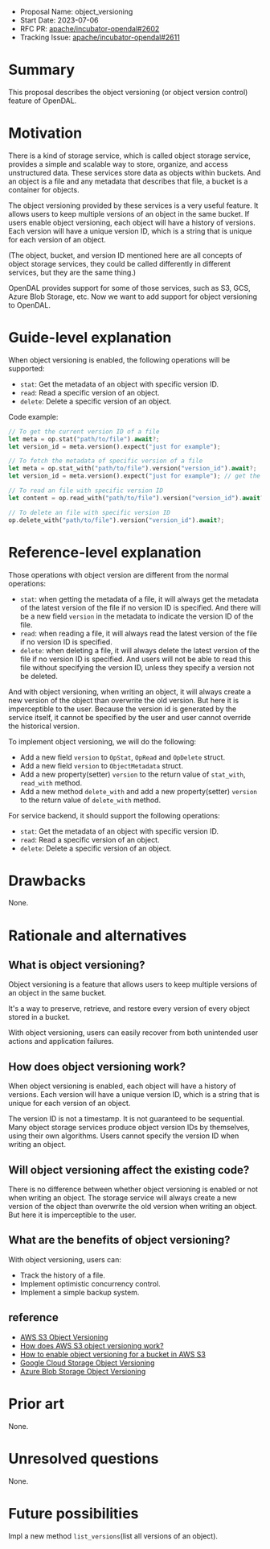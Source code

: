 - Proposal Name: object_versioning
- Start Date: 2023-07-06
- RFC PR: [apache/incubator-opendal#2602](https://github.com/apache/incubator-opendal/pull/2602)
- Tracking Issue: [apache/incubator-opendal#2611](https://github.com/apache/incubator-opendal/issues/2611)

# Summary

This proposal describes the object versioning (or object version control) feature of OpenDAL.

# Motivation

There is a kind of storage service, which is called object storage service, 
provides a simple and scalable way to store, organize, and access unstructured data. 
These services store data as objects within buckets. 
And an object is a file and any metadata that describes that file, a bucket is a container for objects. 

The object versioning provided by these services is a very useful feature. 
It allows users to keep multiple versions of an object in the same bucket. 
If users enable object versioning, each object will have a history of versions. 
Each version will have a unique version ID, which is a string that is unique for each version of an object.

(The object, bucket,
and version ID mentioned here are all concepts of object storage services,
they could be called differently in different services, 
but they are the same thing.)

OpenDAL provides support for some of those services, such as S3, GCS, Azure Blob Storage, etc.
Now we want to add support for object versioning to OpenDAL.

# Guide-level explanation

When object versioning is enabled, the following operations will be supported:

- `stat`: Get the metadata of an object with specific version ID.
- `read`: Read a specific version of an object.
- `delete`: Delete a specific version of an object.

Code example:

```rust
// To get the current version ID of a file
let meta = op.stat("path/to/file").await?;
let version_id = meta.version().expect("just for example");

// To fetch the metadata of specific version of a file
let meta = op.stat_with("path/to/file").version("version_id").await?;
let version_id = meta.version().expect("just for example"); // get the version ID

// To read an file with specific version ID
let content = op.read_with("path/to/file").version("version_id").await?;

// To delete an file with specific version ID
op.delete_with("path/to/file").version("version_id").await?;
```

# Reference-level explanation

Those operations with object version are different from the normal operations:

- `stat`: when getting the metadata of a file, it will always get the metadata of the latest version of the file if no version ID is specified. And there will be a new field `version` in the metadata to indicate the version ID of the file.
- `read`: when reading a file, it will always read the latest version of the file if no version ID is specified.
- `delete`: when deleting a file, it will always delete the latest version of the file if no version ID is specified. And users will not be able to read this file without specifying the version ID, unless they specify a version not be deleted.

And with object versioning, when writing an object, 
it will always create a new version of the object than overwrite the old version. 
But here it is imperceptible to the user. 
Because the version id is generated by the service itself, it cannot be specified by the user and user cannot override the historical version.

To implement object versioning, we will do the following:

- Add a new field `version` to `OpStat`, `OpRead` and `OpDelete` struct.
- Add a new field `version` to `ObjectMetadata` struct.
- Add a new property(setter) `version` to the return value of `stat_with`, `read_with` method.
- Add a new method `delete_with` and add a new property(setter) `version` to the return value of `delete_with` method.

For service backend, it should support the following operations:

- `stat`: Get the metadata of an object with specific version ID.
- `read`: Read a specific version of an object.
- `delete`: Delete a specific version of an object.

# Drawbacks

None.

# Rationale and alternatives

## What is object versioning?

Object versioning is a feature that allows users to keep multiple versions of an object in the same bucket.

It's a way to preserve, retrieve, and restore every version of every object stored in a bucket.

With object versioning, users can easily recover from both unintended user actions and application failures.

## How does object versioning work?

When object versioning is enabled, each object will have a history of versions. Each version will have a unique version ID, which is a string that is unique for each version of an object.

The version ID is not a timestamp.
It is not guaranteed to be sequential.
Many object storage services produce object version IDs by themselves, using their own algorithms.
Users cannot specify the version ID when writing an object.

## Will object versioning affect the existing code?

There is no difference between whether object versioning is enabled or not when writing an object.
The storage service will always create a new version of the object than overwrite the old version when writing an object.
But here it is imperceptible to the user.

## What are the benefits of object versioning?

With object versioning, users can:

- Track the history of a file.
- Implement optimistic concurrency control.
- Implement a simple backup system.

## reference

- [AWS S3 Object Versioning](https://docs.aws.amazon.com/AmazonS3/latest/userguide/Versioning.html)
- [How does AWS S3 object versioning work?](https://docs.aws.amazon.com/AmazonS3/latest/userguide/versioning-workflows.html)
- [How to enable object versioning for a bucket in AWS S3](https://docs.aws.amazon.com/AmazonS3/latest/userguide/manage-versioning-examples.html)
- [Google Cloud Storage Object Versioning](https://cloud.google.com/storage/docs/object-versioning)
- [Azure Blob Storage Object Versioning](https://docs.microsoft.com/en-us/azure/storage/blobs/versioning-overview)

# Prior art

None.

# Unresolved questions

None.

# Future possibilities

Impl a new method `list_versions`(list all versions of an object).

